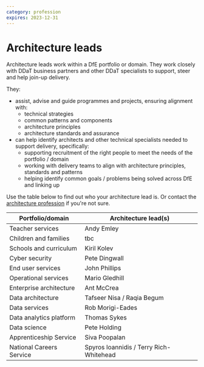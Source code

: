 ```yaml
---
category: profession
expires: 2023-12-31
---
```


# Architecture leads

Architecture leads work within a DfE portfolio or domain. They work closely with DDaT business partners and other DDaT specialists to support, steer and help join-up delivery.

They:

- assist, advise and guide programmes and projects, ensuring alignment with:
  - technical strategies
  - common patterns and components
  - architecture principles
  - architecture standards and assurance
- can help identify architects and other technical specialists needed to support delivery, specifically:
  - supporting recruitment of the right people to meet the needs of the portfolio / domain
  - working with delivery teams to align with architecture principles, standards and patterns
  - helping identify common goals / problems being solved across DfE and linking up

Use the table below to find out who your architecture lead is. Or contact the [architecture profession](mailto:architecture.profession@education.gov.uk) if you're not sure.

| Portfolio/domain | Architecture lead(s) |
| - | - |
| Teacher services | Andy Emley |
| Children and families | tbc |
| Schools and curriculum | Kiril Kolev |
| Cyber security | Pete Dingwall |
| End user services | John Phillips |
| Operational services | Mario Gledhill |
| Enterprise architecture | Ant McCrea |
| Data architecture | Tafseer Nisa / Raqia Begum |
| Data services | Rob Morigi-Eades |
| Data analytics platform | Thomas Sykes |
| Data science | Pete Holding |
| Apprenticeship Service | Siva Poopalan |
| National Careers Service | Spyros Ioannidis / Terry Rich-Whitehead |

